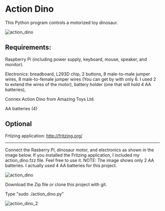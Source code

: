 # Action Dino
This Python program controls a motorized toy dinosaur.

![action_dino](https://cloud.githubusercontent.com/assets/13591438/25585594/f63c9100-2e60-11e7-885f-3e55ec71b58a.JPG)

## Requirements:
  Raspberry Pi (including power supply, keyboard, mouse, speaker, and monitor).
  
  Electronics:
    breadboard,
    L293D chip,
    2 buttons,
    8 male-to-male jumper wires,
    8 male-to-female jumper wires (You can get by with only 6. I used 2 to extend the wires of the motor),
    battery holder (one that will hold 4 AA batteries),
    
  Connex Action Dino from Amazing Toys Ltd.
  
  AA batteries (4)

## Optional
  Frtizing application:
  http://fritzing.org/

____________________________________

Connect the Rasberry Pi, dinosaur motor, and electronics as shown in the image below. If you installed the Fritzing application, I included my action_dino.fzz file. Feel free to use it. NOTE: The image shows only 2 AA batteries. I actually used 4 AA batteries for this project.

![action_dino](https://cloud.githubusercontent.com/assets/13591438/25573221/d57adf1a-2e08-11e7-93bb-2e0db8761471.png)

Download the Zip file or clone this project with git.

Type "sudo ./action_dino.py"

![action_dino_2](https://cloud.githubusercontent.com/assets/13591438/25606936/ba681d9c-2ed9-11e7-9769-aa47eb59b317.png)
